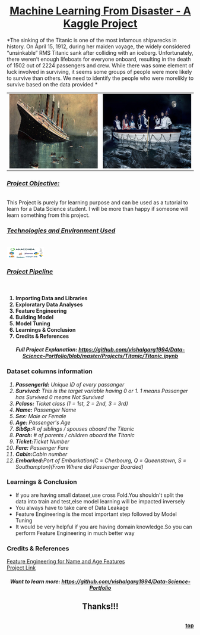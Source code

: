 <div id="top">
<a href="https://www.kaggle.com/c/titanic"><h1><center>Machine Learning From Disaster - A Kaggle Project</h1></center></a>
*The sinking of the Titanic is one of the most infamous shipwrecks in history. On April 15, 1912, during her maiden voyage, the widely considered “unsinkable” RMS Titanic sank after colliding with an iceberg. Unfortunately, there weren’t enough lifeboats for everyone onboard, resulting in the death of 1502 out of 2224 passengers and crew. While there was some element of luck involved in surviving, it seems some groups of people were more likely to survive than others. We need to identify the people who were morelikly to survive based on the data provided *
<table><tr>
<td> <img src="images/Titanic Sinks.jpg" alt="Titanic Sinking" style="width: 550px;height:200px"/> </td>
<td> <img src="images/Titanic Sinks1.jpg" alt="People saving their lives" style="width: 550px;height:200px"/> </td>
</tr></table>

<h3><u><i>Project Objective:</h3></u></i><br>
This Project is purely for learning purpose and can be used as a tutorial to learn for a Data Science student. I will be more than happy if someone will learn something from this project. 

<h3><u><i>Technologies and Environment Used</h3></u></i><br>

<img src="images/Technologies3.jpg" alt="Libraries used" style="width: 100px;height:30px"/> 


<h3><u><i>Project Pipeline</h3></u></i><br>
<ol><h4><li>Importing Data and Libraries</li>
<li>Exploratary Data Analyses<br></li>
<li>Feature Engineering<br></li>
<li>Building Model<br></li>
<li>Model Tuning<br></li>
<li>Learnings & Conclusion<br></li>
<li>Credits & References<br></li>
</h4>
</ol>
<center><h4><i>Full Project Explanation: <a href="https://github.com/vishalgarg1994/Data-Science-Portfolio/blob/master/Projects/Titanic/Titanic.ipynb">https://github.com/vishalgarg1994/Data-Science-Portfolio/blob/master/Projects/Titanic/Titanic.ipynb</a></i></h4><center>
</div>
<h3>Dataset columns information </h3>
<i>
    <ol>
        <li><b>PassengerId:</b> Unique ID of every passanger</li>
        <li><b>Survived:</b> This is the target variable having 0 or 1. 1 means Passanger has Survived 0 means Not Survived </li>
        <li><b>Pclass:</b> Ticket class (1 = 1st, 2 = 2nd, 3 = 3rd)</li>
        <li><b>Name:</b> Passenger Name</li>
        <li><b>Sex:</b> Male or Female</li>
        <li><b>Age: </b>Passenger's Age</li>
        <li><b>SibSp:</b># of siblings / spouses aboard the Titanic</li>
        <li><b>Parch: </b># of parents / children aboard the Titanic</li>
        <li><b>Ticket:</b>Ticket Number</li>
        <li><b>Fare:</b> Passenger Fare</li>
        <li><b>Cabin:</b>Cabin number</li>
        <li><b>Embarked:</b>Port of Embarkation(C = Cherbourg, Q = Queenstown, S = Southampton)(From Where did Passenger Boarded)</li>
    </ol>
</i>

<h3>Learnings & Conclusion</h3>
<ul>
   <li>If you are having small dataset,use cross Fold.You shouldn't split the data into train and test,else model learning will be impacted inversely</li> 
    <li>You always have to take care of Data Leakage</li>
    <li>Feature Engineering is the most important step followed by Model Tuning</li>
    <li>It would be very helpful if you are having domain knowledge.So you can perform Feature Engineering in much better way</li>
</ul>

<h3>Credits & References</h3>
<a href="https://github.com/ahmedbesbes/How-to-score-0.8134-in-Titanic-Kaggle-Challenge/blob/master/article_1.ipynb">
Feature Engineering for Name and Age Features </a><br>
<a href ="https://www.kaggle.com/c/titanic/">Project Link</a>
<center><h4><i>Want to learn more: <a href="https://github.com/vishalgarg1994">https://github.com/vishalgarg1994/Data-Science-Portfolio</a></i></h4><center>
<center><h2>Thanks!!! <h2></center>
<a href="#top"><h4><p style="text-align:right;">top</p></a> 
